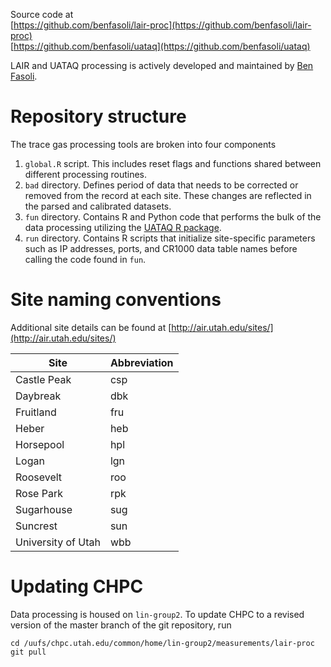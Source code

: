 Source code at  
[https://github.com/benfasoli/lair-proc](https://github.com/benfasoli/lair-proc)  
[https://github.com/benfasoli/uataq](https://github.com/benfasoli/uataq)

LAIR and UATAQ processing is actively developed and maintained by [Ben Fasoli](https://benfasoli.com).

# Repository structure
The trace gas processing tools are broken into four components  
1. `global.R` script. This includes reset flags and functions shared between different processing routines.  
2. `bad` directory. Defines period of data that needs to be corrected or removed from the record at each site. These changes are reflected in the parsed and calibrated datasets.  
3. `fun` directory. Contains R and Python code that performs the bulk of the data processing utilizing the [UATAQ R package](https://github.com/benfasoli/uataq).  
4. `run` directory. Contains R scripts that initialize site-specific parameters such as IP addresses, ports, and CR1000 data table names before calling the code found in `fun`.

# Site naming conventions
Additional site details can be found at [http://air.utah.edu/sites/](http://air.utah.edu/sites/)  

Site                   | Abbreviation
-----------------------|----------------------------------
Castle Peak            | csp
Daybreak               | dbk
Fruitland              | fru
Heber                  | heb
Horsepool              | hpl
Logan                  | lgn
Roosevelt              | roo
Rose Park              | rpk
Sugarhouse             | sug
Suncrest               | sun
University of Utah     | wbb

# Updating CHPC
Data processing is housed on `lin-group2`. To update CHPC to a revised version of the master branch of the git repository, run
```
cd /uufs/chpc.utah.edu/common/home/lin-group2/measurements/lair-proc
git pull
```
